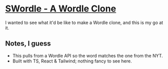 # [SWordle - A Wordle Clone](https://swordle-five.vercel.app/)

I wanted to see what it'd be like to make a Wordle clone, and this is my go at it.

## Notes, I guess

* This pulls from a Wordle API so the word matches the one from the NYT.
* Built with TS, React & Tailwind; nothing fancy to see here.


